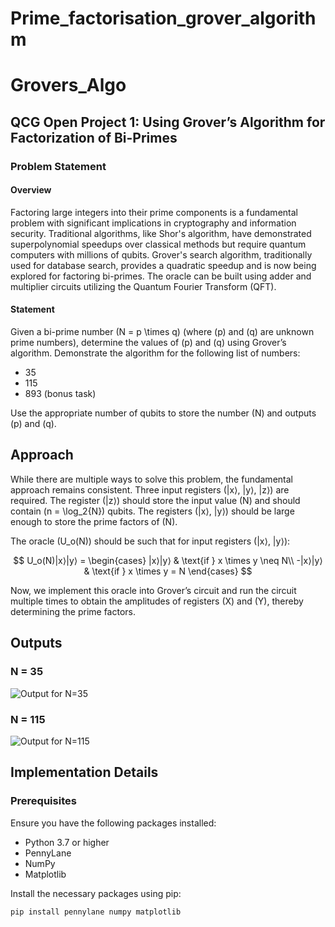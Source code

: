 # Prime_factorisation_grover_algorithm

# Grovers_Algo

## QCG Open Project 1: Using Grover’s Algorithm for Factorization of Bi-Primes

### Problem Statement

#### Overview

Factoring large integers into their prime components is a fundamental problem with significant implications in cryptography and information security. Traditional algorithms, like Shor's algorithm, have demonstrated superpolynomial speedups over classical methods but require quantum computers with millions of qubits. Grover's search algorithm, traditionally used for database search, provides a quadratic speedup and is now being explored for factoring bi-primes. The oracle can be built using adder and multiplier circuits utilizing the Quantum Fourier Transform (QFT).

#### Statement

Given a bi-prime number \(N = p \times q\) (where \(p\) and \(q\) are unknown prime numbers), determine the values of \(p\) and \(q\) using Grover’s algorithm. Demonstrate the algorithm for the following list of numbers:

- 35
- 115
- 893 (bonus task)

Use the appropriate number of qubits to store the number \(N\) and outputs \(p\) and \(q\).

## Approach

While there are multiple ways to solve this problem, the fundamental approach remains consistent. Three input registers \(|x⟩, |y⟩, |z⟩\) are required. The register \(|z⟩\) should store the input value \(N\) and should contain \(n = \log_2{N}\) qubits. The registers \(|x⟩, |y⟩\) should be large enough to store the prime factors of \(N\).

The oracle \(U_o(N)\) should be such that for input registers \(|x⟩, |y⟩\):

$$
U_o(N)|x⟩|y⟩ = \begin{cases} 
|x⟩|y⟩ & \text{if } x \times y \neq N\\ 
-|x⟩|y⟩ & \text{if } x \times y = N 
\end{cases}
$$

Now, we implement this oracle into Grover’s circuit and run the circuit multiple times to obtain the amplitudes of registers \(X\) and \(Y\), thereby determining the prime factors.

## Outputs

### N = 35
![Output for N=35](https://github.com/adarshukla3005/Grovers_Algo/assets/153619593/7696f7cf-b905-4435-ae65-37ebdc598f6b)

### N = 115
![Output for N=115](https://github.com/adarshukla3005/Grovers_Algo/assets/153619593/8fc5f5cf-5a45-4645-9124-a03b5102d1f7)

## Implementation Details

### Prerequisites

Ensure you have the following packages installed:

- Python 3.7 or higher
- PennyLane
- NumPy
- Matplotlib

Install the necessary packages using pip:

```sh
pip install pennylane numpy matplotlib
